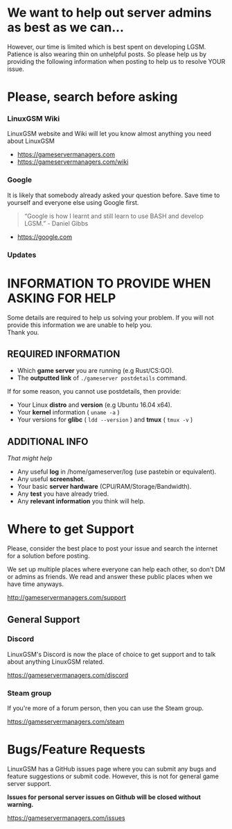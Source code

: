 # We want to help out server admins as best as we can...

However, our time is limited which is best spent on developing LGSM. Patience is also wearing thin on unhelpful posts. So please help us by providing the following information when posting to help us to resolve YOUR issue.

# Please, search before asking

### LinuxGSM Wiki
LinuxGSM website and Wiki will let you know almost anything you need about LinuxGSM

- https://gameservermanagers.com  
- https://gameservermanagers.com/wiki

### Google
It is likely that somebody already asked your question before. Save time to yourself and everyone else using Google first.

> “Google is how I learnt and still learn to use BASH and develop LGSM.” - Daniel Gibbs

- https://google.com

### Updates


# INFORMATION TO PROVIDE WHEN ASKING FOR HELP
Some details are required to help us solving your problem. If you will not provide this information we are unable to help you.  
Thank you.

## REQUIRED INFORMATION

- Which **game server** you are running (e.g Rust/CS:GO).
- The **outputted link** of `./gameserver postdetails` command.

If for some reason, you cannot use postdetails, then provide:
- Your Linux **distro** and **version** (e.g Ubuntu 16.04 x64).
- Your **kernel** information ( `uname -a` )
- Your versions for **glibc** ( `ldd --version` ) and **tmux** ( `tmux -v` )

## ADDITIONAL INFO
_That might help_

- Any useful **log** in /home/gameserver/log (use pastebin or equivalent).
- Any useful **screenshot**.
- Your basic **server hardware** (CPU/RAM/Storage/Bandwidth).
- Any **test** you have already tried.
- Any **relevant information** you think will help.

# Where to get Support

Please, consider the best place to post your issue and search the internet for a solution before posting.

We set up multiple places where everyone can help each other, so don't DM or admins as friends. We read and answer these public places when we have time anyways.

http://gameservermanagers.com/support

## General Support

### Discord
LinuxGSM's Discord is now the place of choice to get support and to talk about anything LinuxGSM related.

https://gameservermanagers.com/discord

### Steam group
If you're more of a forum person, then you can use the Steam group.

https://gameservermanagers.com/steam


# Bugs/Feature Requests

LinuxGSM has a GitHub issues page where you can submit any bugs and feature suggestions or submit code. However, this is not for general game server support.

**Issues for personal server issues on Github will be closed without warning.**

https://gameservermanagers.com/issues